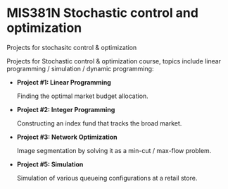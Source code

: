 # MIS381N Stochastic control and optimization
 Projects for stochasitc control & optimization

Projects for Stochastic control & optimization course, topics include linear programming / simulation / dynamic programming:

 - **Project #1: Linear Programming**
 
    Finding the optimal market budget allocation.


 - **Project #2: Integer Programming**
 
    Constructing an index fund that tracks the broad market.
     

 - **Project #3: Network Optimization**
 
    Image segmentation by solving it as a min-cut / max-flow problem.
     
     
 - **Project #5: Simulation**
 
    Simulation of various queueing configurations at a retail store.